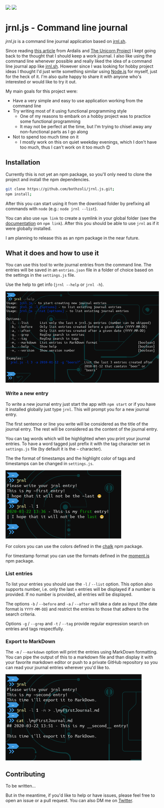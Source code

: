 ![](https://github.com/bothzoli/jrnl.js/workflows/cibuild/badge.svg) ![](https://github.com/bothzoli/jrnl.js/workflows/bidaily/badge.svg)

# jrnl.js - Command line journal

_jrnl.js_ is a command line journal application based on [jrnl.sh](https://jrnl.sh/).

Since reading [this article](https://ardalis.com/keeping-a-work-journal) from Ardalis and [The Unicorn Project](https://itrevolution.com/the-unicorn-project/) I kept going back to the thought that I should keep a work journal.
I also like using the command line whenever possible and really liked the idea of a command line journal app like [jrnl.sh](jrnl.sh).
However since I was looking for hobby project ideas I thought I'd just write something similar using [Node.js](https://nodejs.org/en/) for myself, just for the heck of it.
I'm also quite happy to share it with anyone who's interested or would like to try it out.

My main goals for this project were:

- Have a very simple and easy to use application working from the command line
- Try writing most of it using functional programming style
  - One of my reasons to embark on a hobby project was to practice some functional programming
  - It may not be perfect at the time, but I'm trying to chisel away any non-functional parts as I go along
- Not to spend too much time on it
  - I mostly work on this on quiet weekday evenings, which I don't have too much, thus I can't work on it too much 😊

## Installation

Currently this is not yet an npm package, so you'll only need to clone the project and install the npm dependencies.

```bash
git clone https://github.com/bothzoli/jrnl.js.git;
npm install;
```

After this you can start using it from the download folder by prefixing all commands with `node` (e.g.: `node jrnl --list`).

You can also use `npm link` to create a symlink in your global folder (see the [documentation](https://docs.npmjs.com/cli/link.html) on `npm link`).
After this you should be able to use `jrnl` as if it were globally installed.

I am planning to release this as an npm package in the near future.

## What it does and how to use it

You can use this tool to write journal entries from the command line.
The entries will be saved in an `entries.json` file in a folder of choice based on the settings in the `settings.js` file.

Use the help to get info (`jrnl --help` or `jrnl -h`).

![Help](./doc/help.png)

### Write a new entry

To write a new journal entry just start the app with `npm start` or if you have it installed globally just type `jrnl`.
This will prompt you for a new journal entry.

The first sentence or line you write will be considered as the title of the journal entry.
The rest will be considered as the content of the journal entry.

You can tag words which will be highlighted when you print your journal entries.
To have a word tagged just prefix it with the tag character set in `settings.js` file (by default it is the `~` character).

The the format of timestamps and the highlight color of tags and timestamps can be changed in `settings.js`.

![jrnl entry](./doc/jrnl.png)

For colors you can use the colors defined in the [chalk](https://github.com/chalk/chalk) npm package.

For timestamp format you can use the formats defined in the [moment.js](https://momentjs.com/docs/#/displaying/format/) npm package.

### List entries

To list your entries you should use the `-l` / `--list` option.
This option also supports number, i.e. only the last `n` entries will be displayed if a number is provided.
If no number is provided, all entries will be displayed.

The options `-b` / `--before` and `-a` / `--after` will take a date as input (the date format is `YYYY-MM-DD`) and restrict the entries to those that adhere to the search criteria.

Options `-g` / `--grep` and `-t` / `--tag` provide regular expression search on entries and tags respectfully.

### Export to MarkDown

The `-m` / `--markdown` option will print the entries using MarkDown formatting.
You can pipe the output of this to a markdown file and than display it with your favorite markdown editor or push to a private GitHub repository so you can read your journal entries wherever you'd like to.

![MarkDown](./doc/markdown.png)

## Contributing

To be written...

But in the meantime, if you'd like to help or have issues, please feel free to open an issue or a pull request.
You can also DM me on [Twitter](https://twitter.com/bothzoli).
